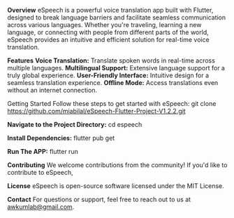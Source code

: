 **Overview**
eSpeech is a powerful voice translation app built with Flutter, designed to break language barriers and facilitate seamless communication across various languages. Whether you're traveling, learning a new language, or connecting with people from different parts of the world, eSpeech provides an intuitive and efficient solution for real-time voice translation.

**Features**
**Voice Translation:** Translate spoken words in real-time across multiple languages.
**Multilingual Support:** Extensive language support for a truly global experience.
**User-Friendly Interface:** Intuitive design for a seamless translation experience.
**Offline Mode:** Access translations even without an internet connection.

Getting Started
Follow these steps to get started with eSpeech:
git clone https://github.com/miabilal/eSpeech-Flutter-Project-V1.2.2.git

**Navigate to the Project Directory:**
cd espeech

**Install Dependencies:**
flutter pub get

**Run The APP:**
flutter run

**Contributing**
We welcome contributions from the community! If you'd like to contribute to eSpeech, 

**License**
eSpeech is open-source software licensed under the MIT License.

**Contact**
For questions or support, feel free to reach out to us at awkumlab@gmail.com.




